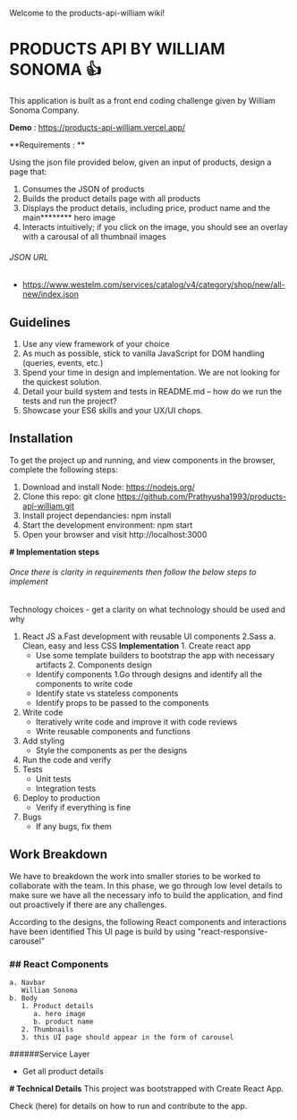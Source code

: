 Welcome to the products-api-william wiki!
# **PRODUCTS API BY WILLIAM SONOMA** 👍 
This application is built as a front end coding challenge given by William Sonoma Company. 

**Demo** : https://products-api-william.vercel.app/

**Requirements : **

Using the json file provided below, given an input of products, design a page
that:
   1. Consumes the JSON of products
   2. Builds the product details page with all products
   3. Displays the product details, including price, product name and the main********
hero image
   4. Interacts intuitively; if you click on the image, you should see an overlay
with a carousal of all thumbnail images

###### JSON URL
- https://www.westelm.com/services/catalog/v4/category/shop/new/all-new/index.json

## Guidelines
   1. Use any view framework of your choice
   2. As much as possible, stick to vanilla JavaScript for DOM handling
(queries, events, etc.)
   3. Spend your time in design and implementation. We are not looking for
the quickest solution.
   4. Detail your build system and tests in README.md – how do we run the
tests and run the project?
   5. Showcase your ES6 skills and your UX/UI chops.

##  Installation
To get the project up and running, and view components in the browser, complete the following steps:

1. Download and install Node: https://nodejs.org/
2. Clone this repo: git clone https://github.com/Prathyusha1993/products-api-william.git
3. Install project dependancies: npm install
4. Start the development environment: npm start
5. Open your browser and visit http://localhost:3000

**# Implementation steps**
###### Once there is clarity in requirements then follow the below steps to implement

Technology choices - get a clarity on what technology should be used and why

   1. React JS
      a.Fast development with reusable UI components
   2.Sass
      a. Clean, easy and less CSS
**Implementation**
    1. Create react app
      - Use some template builders to bootstrap the app with necessary artifacts
    2. Components design 
      - Identify components
         1.Go through designs and identify all the components to write code
      - Identify state vs stateless components
      - Identify props to be passed to the components
   3. Write code
      - Iteratively write code and improve it with code reviews
      - Write reusable components and functions
   4. Add styling
      - Style the components as per the designs
   5. Run the code and verify
   6. Tests
      - Unit tests
      - Integration tests
   7. Deploy to production
      - Verify if everything is fine
   8. Bugs
      - If any bugs, fix them

## Work Breakdown
We have to breakdown the work into smaller stories to be worked to collaborate with the team. In this phase, we go through low level details to make sure we have all the necessary info to build the application, and find out proactively if there are any challenges.

According to the designs, the following React components and interactions have been identified
This UI page is build by using "react-responsive-carousel"

### ## React Components
    a. Navbar
       William Sonoma
    b. Body
       1. Product details
          a. hero image
          b. product name
       2. Thumbnails
       3. this UI page should appear in the form of carousel  
       
 ######Service Layer
   - Get all product details

**# Technical Details**
This project was bootstrapped with Create React App.

Check (here) for details on how to run and contribute to the app.

